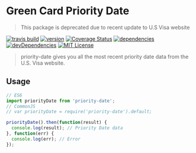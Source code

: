 # Green Card Priority Date

> This package is deprecated due to recent update to U.S Visa website 

[![travis build](https://api.travis-ci.org/shanshanyang/priority-date.svg)](https://travis-ci.org/shanshanyang/priority-date)
[![version](https://img.shields.io/npm/v/priority-date.svg)](https://www.npmjs.com/package/priority-date)
[![Coverage Status](https://coveralls.io/repos/github/shanshanyang/priority-date/badge.svg?branch=master)](https://coveralls.io/github/shanshanyang/priority-date?branch=master)
[![dependencies](https://david-dm.org/shanshanyang/priority-date.svg)](https://david-dm.org/shanshanyang/priority-date#info=dependencies)
[![devDependencies](https://david-dm.org/shanshanyang/priority-date/dev-status.svg)](https://david-dm.org/shanshanyang/priority-date#info=devDependencies)
[![MIT License](https://img.shields.io/npm/l/priority-date.svg)](https://opensource.org/licenses/MIT)

> priority-date gives you all the most recent priority date data from the U.S. Visa website.

## Usage
```js
// ES6
import priorityDate from 'priority-date';
// CommonJS
// var priorityDate = require('priority-date').default;

priorityDate().then(function(result) {
  console.log(result); // Priority Date data
}, function(err) {
  console.log(err); // Error
});
```
